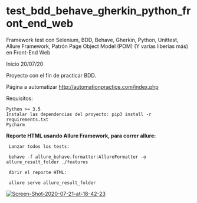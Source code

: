 # test_bdd_behave_gherkin_python_front_end_web
Framework test con Selenium, BDD, Behave, Gherkin, Python, Unittest, Allure Framework, Patrón Page Object Model (POM) (Y varias liberías más) en Front-End Web

Inicio 20/07/20

Proyecto con el fin de practicar BDD.

Página a automatizar http://automationpractice.com/index.php

Requisitos:

    Python >= 3.5
    Instalar las dependencias del proyecto: pip3 install -r requirements.txt
    Pycharm
    

**Reporte HTML usando Allure Framework, para correr allure:**

     Lanzar todos los tests:

     behave -f allure_behave.formatter:AllureFormatter -o allure_result_folder ./features
     
     Abrir el reporte HTML:

     allure serve allure_result_folder
 
 <a href="https://ibb.co/9HgWKBp"><img src="https://i.ibb.co/MkS7wKg/Screen-Shot-2020-07-21-at-18-42-23.png" alt="Screen-Shot-2020-07-21-at-18-42-23" border="0"></a>


